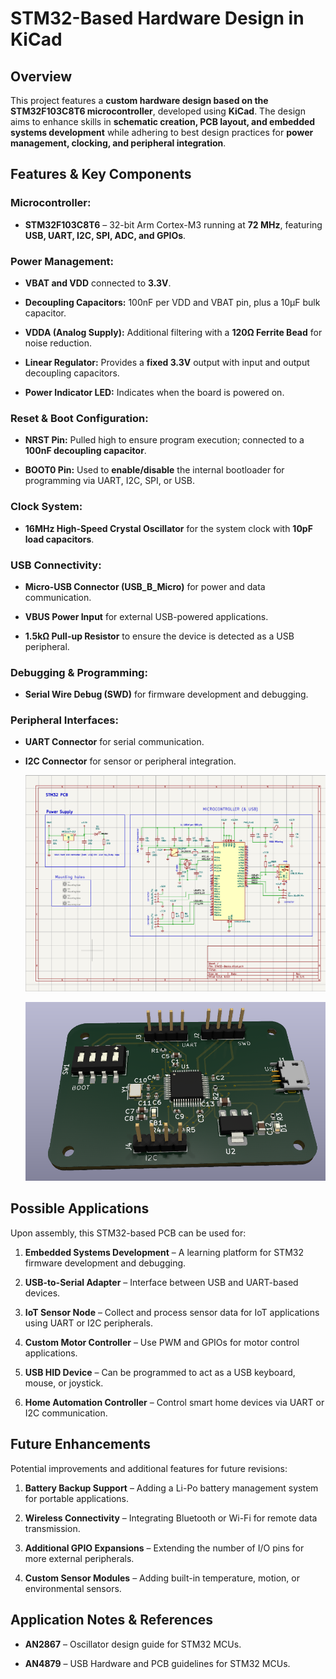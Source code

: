 # STM32-Based Hardware Design in KiCad

## Overview
This project features a **custom hardware design based on the STM32F103C8T6 microcontroller**, developed using **KiCad**.
The design aims to enhance skills in **schematic creation, PCB layout, and embedded systems development** while adhering to best design practices for **power management, clocking, and peripheral integration**.

## Features & Key Components

### **Microcontroller:**

- **STM32F103C8T6** – 32-bit Arm Cortex-M3 running at **72 MHz**, featuring **USB, UART, I2C, SPI, ADC, and GPIOs**.

### **Power Management:**

- **VBAT and VDD** connected to **3.3V**.
  
- **Decoupling Capacitors:** 100nF per VDD and VBAT pin, plus a 10µF bulk capacitor.
  
- **VDDA (Analog Supply):** Additional filtering with a **120Ω Ferrite Bead** for noise reduction.
  
- **Linear Regulator:** Provides a **fixed 3.3V** output with input and output decoupling capacitors.
  
- **Power Indicator LED:** Indicates when the board is powered on.
  

### **Reset & Boot Configuration:**

- **NRST Pin:** Pulled high to ensure program execution; connected to a **100nF decoupling capacitor**.
  
- **BOOT0 Pin:** Used to **enable/disable** the internal bootloader for programming via UART, I2C, SPI, or USB.
  

### **Clock System:**

- **16MHz High-Speed Crystal Oscillator** for the system clock with **10pF load capacitors**.
  

### **USB Connectivity:**

- **Micro-USB Connector (USB_B_Micro)** for power and data communication.
  
- **VBUS Power Input** for external USB-powered applications.
  
- **1.5kΩ Pull-up Resistor** to ensure the device is detected as a USB peripheral.
  

### **Debugging & Programming:**

- **Serial Wire Debug (SWD)** for firmware development and debugging.
  

### **Peripheral Interfaces:**

- **UART Connector** for serial communication.
  
- **I2C Connector** for sensor or peripheral integration.

  ![image.alt](https://github.com/mypin99/STM32_Basic-Embedded-Hardware-Projects/blob/main/STM32-Basics/STM32-Based%20Schematic%20Design.png?raw=true)

  ![image.alt](https://github.com/mypin99/STM32_Basic-Embedded-Hardware-Projects/blob/main/STM32-Basics/STM32-Based%20Hardware%20PCB.png?raw=true)
  

## Possible Applications

Upon assembly, this STM32-based PCB can be used for:


1. **Embedded Systems Development** – A learning platform for STM32 firmware development and debugging.
   
2. **USB-to-Serial Adapter** – Interface between USB and UART-based devices.
   
3. **IoT Sensor Node** – Collect and process sensor data for IoT applications using UART or I2C peripherals.
   
4. **Custom Motor Controller** – Use PWM and GPIOs for motor control applications.
   
5. **USB HID Device** – Can be programmed to act as a USB keyboard, mouse, or joystick.
   
6. **Home Automation Controller** – Control smart home devices via UART or I2C communication.

## Future Enhancements

Potential improvements and additional features for future revisions:

1. **Battery Backup Support** – Adding a Li-Po battery management system for portable applications.
   
2. **Wireless Connectivity** – Integrating Bluetooth or Wi-Fi for remote data transmission.
   
3. **Additional GPIO Expansions** – Extending the number of I/O pins for more external peripherals.
   
4. **Custom Sensor Modules** – Adding built-in temperature, motion, or environmental sensors.
   

## Application Notes & References

- **AN2867** – Oscillator design guide for STM32 MCUs.
  
- **AN4879** – USB Hardware and PCB guidelines for STM32 MCUs.
  
